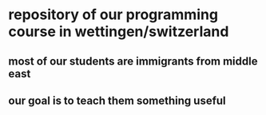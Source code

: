 # repository of our programming course in wettingen/switzerland
## most of our students are immigrants from middle east
## our goal is to teach them something useful